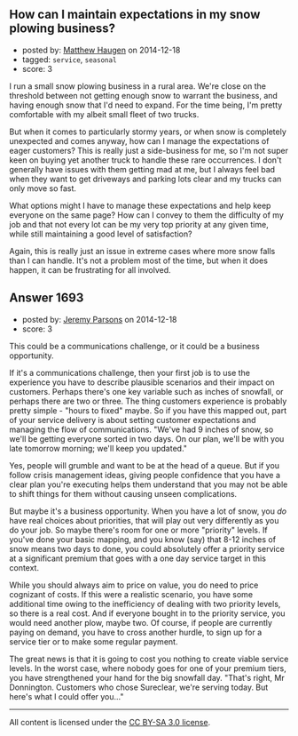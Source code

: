 ## How can I maintain expectations in my snow plowing business?

- posted by: [Matthew Haugen](https://stackexchange.com/users/1325646/matthew-haugen) on 2014-12-18
- tagged: `service`, `seasonal`
- score: 3

I run a small snow plowing business in a rural area. We're close on the threshold between not getting enough snow to warrant the business, and having enough snow that I'd need to expand. For the time being, I'm pretty comfortable with my albeit small fleet of two trucks.

But when it comes to particularly stormy years, or when snow is completely unexpected and comes anyway, how can I manage the expectations of eager customers? This is really just a side-business for me, so I'm not super keen on buying yet another truck to handle these rare occurrences. I don't generally have issues with them getting mad at me, but I always feel bad when they want to get driveways and parking lots clear and my trucks can only move so fast.

What options might I have to manage these expectations and help keep everyone on the same page? How can I convey to them the difficulty of my job and that not every lot can be my very top priority at any given time, while still maintaining a good level of satisfaction?

Again, this is really just an issue in extreme cases where more snow falls than I can handle. It's not a problem most of the time, but when it does happen, it can be frustrating for all involved.


## Answer 1693

- posted by: [Jeremy Parsons](https://stackexchange.com/users/497810/jeremy-parsons) on 2014-12-18
- score: 3

This could be a communications challenge, or it could be a business opportunity.

If it's a communications challenge, then your first job is to use the experience you have to describe plausible scenarios and their impact on customers. Perhaps there's one key variable such as inches of snowfall, or perhaps there are two or three. The thing customers experience is probably pretty simple - "hours to fixed" maybe. So if you have this mapped out, part of your service delivery is about setting customer expectations and managing the flow of communications. "We've had 9 inches of snow, so we'll be getting everyone sorted in two days. On our plan, we'll be with you late tomorrow morning; we'll keep you updated."

Yes, people will grumble and want to be at the head of a queue. But if you follow crisis management ideas, giving people confidence that you have a clear plan you're executing helps them understand that you may not be able to shift things for them without causing unseen complications. 

But maybe it's a business opportunity. When you have a lot of snow, you *do* have real choices about priorities, that will play out very differently as you do your job. So maybe there's room for one or more "priority" levels. If you've done your basic mapping, and you know (say) that 8-12 inches of snow means two days to done, you could absolutely offer a priority service at a significant premium that goes with a one day service target in this context.

While you should always aim to price on value, you do need to price cognizant of costs. If this were a realistic scenario, you have some additional time owing to the inefficiency of dealing with two priority levels, so there is a real cost. And if everyone bought in to the priority service, you would need another plow, maybe two. Of course, if people are currently paying on demand, you have to cross another hurdle, to sign up for a service tier or to make some regular payment.

The great news is that it is going to cost you nothing to create viable service levels. In the worst case, where nobody goes for one of your premium tiers, you have strengthened your hand for the big snowfall day. "That's right, Mr Donnington. Customers who chose Sureclear, we're serving today. But here's what I could offer you..."



---

All content is licensed under the [CC BY-SA 3.0 license](https://creativecommons.org/licenses/by-sa/3.0/).
